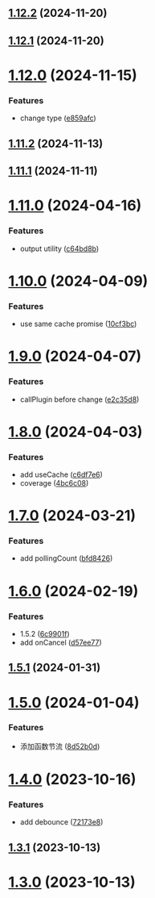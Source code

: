 

## [1.12.2](https://github.com/YeMao-Zi/ym-useRequest/compare/v1.12.1...v1.12.2) (2024-11-20)

## [1.12.1](https://github.com/YeMao-Zi/ym-useRequest/compare/v1.12.0...v1.12.1) (2024-11-20)

# [1.12.0](https://github.com/YeMao-Zi/ym-useRequest/compare/v1.11.2...v1.12.0) (2024-11-15)


### Features

* change type ([e859afc](https://github.com/YeMao-Zi/ym-useRequest/commit/e859afc98286f9886b5a18488005e77f85cca172))

## [1.11.2](https://github.com/YeMao-Zi/ym-useRequest/compare/v1.11.1...v1.11.2) (2024-11-13)

## [1.11.1](https://github.com/YeMao-Zi/ym-useRequest/compare/v1.11.0...v1.11.1) (2024-11-11)

# [1.11.0](https://github.com/YeMao-Zi/ym-useRequest/compare/v1.10.0...v1.11.0) (2024-04-16)


### Features

* output utility ([c64bd8b](https://github.com/YeMao-Zi/ym-useRequest/commit/c64bd8bcac2fb15e984ea3ab92c2d3e89d3759ad))

# [1.10.0](https://github.com/YeMao-Zi/ym-useRequest/compare/v1.9.0...v1.10.0) (2024-04-09)


### Features

* use same cache promise ([10cf3bc](https://github.com/YeMao-Zi/ym-useRequest/commit/10cf3bc01d4e7d0ae0d12383cc62123a5ad90279))

# [1.9.0](https://github.com/YeMao-Zi/ym-useRequest/compare/v1.8.0...v1.9.0) (2024-04-07)


### Features

* callPlugin before change ([e2c35d8](https://github.com/YeMao-Zi/ym-useRequest/commit/e2c35d860eb00ee8a9686090ea59b431cd7d5421))

# [1.8.0](https://github.com/YeMao-Zi/ym-useRequest/compare/v1.7.0...v1.8.0) (2024-04-03)


### Features

* add useCache ([c6df7e6](https://github.com/YeMao-Zi/ym-useRequest/commit/c6df7e6633dfbd4bf5795ac7e344fc10d6b043bf))
* coverage ([4bc6c08](https://github.com/YeMao-Zi/ym-useRequest/commit/4bc6c081afc7319ca480de9f12de87b4278d2e26))

# [1.7.0](https://github.com/YeMao-Zi/ym-useRequest/compare/v1.6.0...v1.7.0) (2024-03-21)


### Features

* add pollingCount ([bfd8426](https://github.com/YeMao-Zi/ym-useRequest/commit/bfd84260660133b81763d85a84bd100cdc95c15b))

# [1.6.0](https://github.com/YeMao-Zi/ym-useRequest/compare/v1.5.1...v1.6.0) (2024-02-19)


### Features

* 1.5.2 ([6c9901f](https://github.com/YeMao-Zi/ym-useRequest/commit/6c9901f082c23f3be87ee9e5783c09ac8cc3f241))
* add onCancel ([d57ee77](https://github.com/YeMao-Zi/ym-useRequest/commit/d57ee778840d3f287edb5ea166775b2491926387))

## [1.5.1](https://github.com/YeMao-Zi/ym-useRequest/compare/v1.5.0...v1.5.1) (2024-01-31)

# [1.5.0](https://github.com/YeMao-Zi/ym-useRequest/compare/v1.4.0...v1.5.0) (2024-01-04)


### Features

* 添加函数节流 ([8d52b0d](https://github.com/YeMao-Zi/ym-useRequest/commit/8d52b0dd4fb6af7a4486e28ae7957f10cf8c4571))

# [1.4.0](https://github.com/YeMao-Zi/ym-useRequest/compare/v1.3.0...v1.4.0) (2023-10-16)


### Features

* add debounce ([72173e8](https://github.com/YeMao-Zi/ym-useRequest/commit/72173e814327e480cf4311b18e4aedd460f2c44d))

## [1.3.1](https://github.com/YeMao-Zi/ym-useRequest/compare/v1.3.0...v1.3.1) (2023-10-13)

# [1.3.0](https://github.com/YeMao-Zi/ym-useRequest/compare/v1.2.2...v1.3.0) (2023-10-13)
